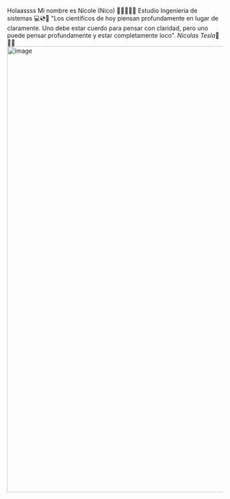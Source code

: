 Holaassss 
Mi nombre es Nicole (Nico) 💜💜💜💜💜
Estudio Ingenieria de sistemas 💻💿📡
"Los científicos de hoy piensan profundamente en lugar de claramente. 
Uno debe estar cuerdo para pensar con claridad, pero uno puede pensar 
profundamente y estar completamente loco". _Nicolas Tesla_📡📡👀
<img width="736" height="1041" alt="image" src="https://github.com/user-attachments/assets/16e3a46a-0d90-4d42-9c88-c8ae923e68d2" />
